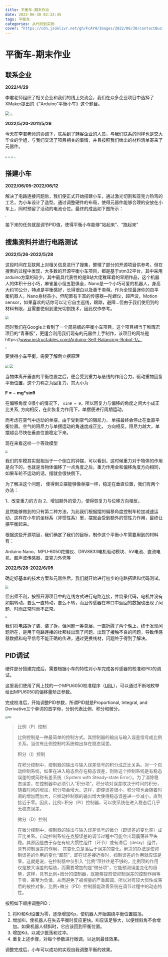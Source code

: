 ```yaml
---
title: 平衡车-期末作业
date: 2022-06-30 02:33:45
tags: 平衡车
categories: 从代码到实物
cover: "https://cdn.jsdelivr.net/gh/FcAYH/Images/2022/06/30/contactBusiness01.jpg"
---
```


# 平衡车-期末作业

## 联系企业

**2022/4/29**

李君老师组织了相关企业和我们的线上交流会，我们在众多企业项目中选择了XMaker提出的《“Arduino”平衡小车》这个题目。

<img src = "https://cdn.jsdelivr.net/gh/FcAYH/Images/2022/06/30/contactBusiness01.jpg" style="zoom:80%;">

<img src = "https://cdn.jsdelivr.net/gh/FcAYH/Images/2022/06/30/contactBusiness02.jpg" style="zoom:40%;">

**2022/5/20-2011/5/26**

今天在李君老师的协调下，联系到了魅客企业的人员，与我们联系的同样也是交大毕业的学姐，与我们交流了项目相关的事情，并且按照我们给出的材料清单寄来了元器件。

<img src = "https://cdn.jsdelivr.net/gh/FcAYH/Images/2022/06/30/ContactBusiness03.jpg" style="zoom:35%;">

<img src = "https://cdn.jsdelivr.net/gh/FcAYH/Images/2022/06/30/ContactBusiness04.jpg" style="zoom:35%;">

<img src = "https://cdn.jsdelivr.net/gh/FcAYH/Images/2022/06/30/ContactBusiness05.jpg" style="zoom:35%;">

<img src = "https://cdn.jsdelivr.net/gh/FcAYH/Images/2022/06/30/ContactBusiness06.jpg" style="zoom:25%;">

## 搭建小车

**2022/06/05-2022/06/12**

解决了电路连接问题后，我们便正式开始搭建小车，通过激光切割和亚克力热弯的工艺，为小车设计了造型。通过调整硬件的布局，使得元器件能够合理的安放在小车上，同时预留了活动的电池仓位。最终的成品如下图所示：

<img src = "https://cdn.jsdelivr.net/gh/FcAYH/Images/2022/06/30/buildCar01.jpg" style="zoom:20%;">

接下来的任务就是调节PID值，使得平衡小车能够“站起来”、“跑起来”

## 搜集资料并进行电路测试

**2022/5/26-2022/5/28**

这段时间在互联网上对相关信息进行了搜集，整理了部分的开源项目供参考。但在搜索的过程中发现，大多数的开源平衡小车项目，都是基于stm32平台，其中采用arduino方案的较少，其中最具代表性的是B站大佬稚晖君的早期作品，这个机器人的体积十分小巧，麻雀虽小但五脏俱全，Nano是一个小巧可爱的机器人，身高大约10公分，特点是平衡感好，长得很白以及善于卖萌。作为全球最迷你的自平衡机器人，Nano身材虽小，但配置有丰富的传感器—陀螺仪，超声波，Motion sensor，如果喜欢的话你可以让它自主巡线，跟踪，避障…但由于我们使用到的材料有限，且需要使用到激光切割技术，因此仅作参考。

<img src = "https://cdn.jsdelivr.net/gh/FcAYH/Images/2022/06/30/test01.png" style="zoom:70%;">

同时我们在Google上看到了一个简易版的平衡小车项目，这个项目相当于稚晖君项目的“青春版”，更适合利用我们现有的元器件上手制作，该项目的网址是https://www.instructables.com/Arduino-Self-Balancing-Robot-1/。

<img src = "https://cdn.jsdelivr.net/gh/FcAYH/Images/2022/06/30/test02.png" style="zoom:30%;">

要使得小车平衡，需要了解倒立摆原理

<img src = "https://cdn.jsdelivr.net/gh/FcAYH/Images/2022/06/30/test03.png" style="zoom:60%;">

<img src = "https://cdn.jsdelivr.net/gh/FcAYH/Images/2022/06/30/test04.png" style="zoom:70%;">

当物体离开垂直的平衡位置之后，便会受到重力与悬线的作用合力，驱动重物回复平衡位置，这个力称之为回复力，其大小为

**F = − mg\*sinθ**

在偏移角度 θ很小的情况下， `sinθ ≈ θ`，所以回复力与偏移的角度之间大小成正比关系, 方向相反，在此恢复力作用下，单摆便进行周期运动。

而考虑在空气中运动的单摆，由于受到空气的阻尼力， 单摆最终会停止在垂直平衡位置。空气的阻尼力与单摆运动的角速度成正比， 方向相反。阻尼力越大，单摆越会尽快在垂直位置稳定下来。

现在来看这样一个等效模型

<img src = "https://cdn.jsdelivr.net/gh/FcAYH/Images/2022/06/30/test05.png" style="zoom:50%;">

我们的车模其实就相当于一个倒立的钟摆，可以看到，这时候重力对于物体的作用是向下的，也就是当物体偏移了一点角度之后，重力作用会和偏移角度方向相同，如果车轮不运动的话，摆就会很快倒下。

为了解决这个问题， 使得倒立摆能够像单摆一样，稳定在垂直位置，我们有两个办法：

1、改变重力的方向 2、增加额外的受力，使得恢复力与位移方向相反。

显然能够做到的只有第二种方法，为此我们根据摆的偏移角度控制车轮加减速运动，这样在小车的坐标系（非惯性系）里，摆就会受到额外的惯性力作用，最终让摆平衡起来。

根据这些开源项目，我们确定了我们的目标，制作这个平衡小车需要用到的材料有：

Arduino Nano、MPU-6050陀螺仪、DRV8833电机驱动模块、5V电池、直流电机、超声波传感器、亚克力外壳等

**2022/5/28-2022/6/05**

确定好基本的技术方案和元器件后，我们就开始进行初步的电路搭建和代码测试。

<img src = "https://cdn.jsdelivr.net/gh/FcAYH/Images/2022/06/30/test06.png" style="zoom:60%;">

但出师不利，按照开源项目中的连线方式进行电路连接，并烧录代码，电机并没有如期转动，要么一直转动，要么不转，而且传感器在串口中返回的数据也出现了问题，时而正常时而不正常。

<img src = "https://cdn.jsdelivr.net/gh/FcAYH/Images/2022/06/30/test07.png" style="zoom:40%;">

我们将电路拆了装、装了拆，但问题一筹莫展，一直折腾了两个晚上，终于发现问题所在，是用于电路连接的杜邦线出现了问题，出现了接触不良的问题，导致传感器数据和电平信号不能正确的传递，通过更换线材，问题终于得到了解决。

## PID调试

硬件部分搭建完成后，需要根据小车的特性对小车完成各传感器的校准和PID的调试。

这里我们使用了网上找的一个MPU6050校准程序（[URL](http://42bots.com/tutorials/arduino-script-for-mpu-6050-auto-calibration/)），可以通过不断地枚举给出MPU6050的偏移量矫正参数。

完成校准后，开始调整PID参数，所谓PID就是Proportional, Integral, and Derivative三个单词的首字母，分别代表比例、积分和微分。

<img src="https://cdn.jsdelivr.net/gh/FcAYH/Images/2022/06/30/pid01.png" alt="PID" style="zoom: 50%;" />

> 比例（P）控制
>
> 比例控制是一种最简单的控制方式。其控制器的输出与输入误差信号成比例关系。当仅有比例控制时系统输出存在稳态误差。
>
> 积分（I）控制
>
> 在积分控制中，控制器的输出与输入误差信号的积分成正比关系。对一个自动控制系统，如果在进入稳态后存在稳态误差，则称这个控制系统是有稳态误差的或简称有差系统（System with Steady-state Error）。为了消除稳态误差，在控制器中必须引入“积分项”。积分项对误差取决于时间的积分，随着时间的增加，积分项会增大。这样，即便误差很小，积分项也会随着时间的增加而加大，它推动控制器的输出增大使得稳态误差进一步减小，直到接近于零。因此，比例+积分（PI）控制器，可以使系统在进入稳态后几乎无稳态误差。
>
> 微分（D）控制
>
> 在微分控制中，控制器的输出与输入误差信号的微分（即误差的变化率）成正比关系。自动控制系统在克服误差的调节过程中可能会出现震荡甚至失稳。其原因是由于存在有较大惯性组件（环节）或有滞后（delay）组件，具有抑制误差的作用， 其变化总是落后于误差的变化。解决的办法是使抑制误差的作用的变化“超前”，即在误差接近零时，抑制误差的作用就应该是零。这就是说，在控制器中仅引入 “比例”项往往是不够的，比例项的作用仅是放大误差的幅值，而需要增加的是“微分项”，它能预测误差变化的趋势，这样，具有比例+微分的控制器，就能够提前使抑制误差的控制作用等于零，甚至为负值，从而避免了被控量的严重超调。所以对有较大惯性或滞后的被控对象，比例+微分（PD）控制器能改善系统在调节过程中的动态特性。

按照如下顺序调整PID：

1. 将Ki和Kd设置为零，逐渐增加Kp，使机器人开始围绕平衡位置振荡。
2. 增加Ki，使机器人在失去平衡时反应更快。Ki应该足够大，以便倾斜角不会增加。如果机器人倾斜时，它应该回到平衡位置。
3. 增加Kd，以减少振荡和过冲。
4. 重复上述步骤，对每个参数进行微调，以达到最佳效果。

调整完成后，小车可以成功的实现自我调整平衡的效果。
